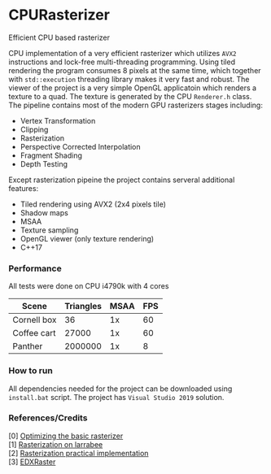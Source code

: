 # CPURasterizer

Efficient CPU based rasterizer

CPU implementation of a very efficient rasterizer which utilizes `AVX2` instructions and lock-free multi-threading programming. Using tiled rendering the program consumes 8 pixels at the same time, which together with `std::execution` threading library makes it very fast and robust. The viewer of the project is a very simple OpenGL applicatoin which renders a texture to a quad. The texture is generated by the CPU `Renderer.h` class. The pipeline contains most of the modern GPU rasterizers stages including:

- Vertex Transformation
- Clipping
- Rasterization
- Perspective Corrected Interpolation
- Fragment Shading
- Depth Testing

Except rasterization pipeine the project contains serveral additional features:   

- Tiled rendering using AVX2 (2x4 pixels tile)
- Shadow maps
- MSAA
- Texture sampling
- OpenGL viewer (only texture rendering)
- C++17

### Performance

All tests were done on CPU i4790k with 4 cores

| Scene         | Triangles | MSAA | FPS |
| ------------- |-----------|------|-----|
| Cornell box   | 36        |  1x  | 60  |
| Coffee cart   | 27000     |  1x  | 60  |
| Panther       | 2000000   |  1x  |  8  |

### How to run

All dependencies needed for the project can be downloaded using `install.bat` script. The project has `Visual Studio 2019` solution.

### References/Credits
[0] [Optimizing the basic rasterizer](https://fgiesen.wordpress.com/2013/02/10/optimizing-the-basic-rasterizer/)  
[1] [Rasterization on larrabee](https://www.drdobbs.com/parallel/rasterization-on-larrabee/217200602)  
[2] [Rasterization practical implementation](https://www.scratchapixel.com/lessons/3d-basic-rendering/rasterization-practical-implementation/rasterization-practical-implementation)  
[3] [EDXRaster](https://github.com/behindthepixels/EDXRaster)
